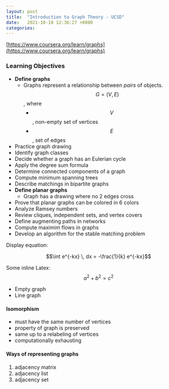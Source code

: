 ```yaml
---
layout: post
title:  "Introduction to Graph Theory - UCSD"
date:   2021-10-18 12:36:27 +0800
categories: 
---
```


[https://www.coursera.org/learn/graphs](https://www.coursera.org/learn/graphs)

### Learning Objectives

-   __Define graphs__
	+   Graphs represent a relationship between _pairs_ of objects. $$G = (V, E)$$, where
		*   $$V$$, non-empty set of vertices
		*   $$E$$, set of edges
-   Practice graph drawing
-   Identify graph classes
-   Decide whether a graph has an Eulerian cycle
-   Apply the degree sum formula
-   Determine connected components of a graph
-   Compute minimum spanning trees
-   Describe matchings in bipartite graphs
-   __Define planar graphs__
	+   Graph has a drawing where no 2 edges cross
-   Prove that planar graphs can be colored in 6 colors
-   Analyze Ramsey numbers
-   Review cliques, independent sets, and vertex covers
-   Define augmenting paths in networks
-   Compute maximim flows in graphs
-   Develop an algorithm for the stable matching problem

Display equation:

$$\int e^{-kx} \, dx = -\frac{1}{k} e^{-kx}$$

Some inline Latex: $$a^2 + b^2 = c^2$$

- Empty graph
- Line graph 

#### Isomorphism

- must have the same number of vertices
- property of graph is preserved
- same up to a relabeling of vertices 
- computationally exhausting

#### Ways of representing graphs
1. adjacency matrix
2. adjacency list 
3. adjacency set